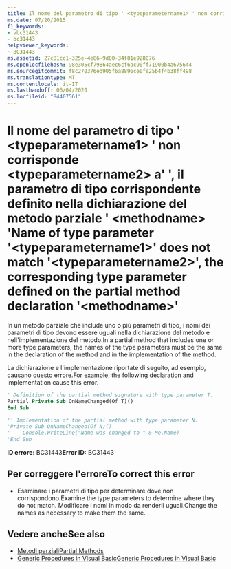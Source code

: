 ```yaml
---
title: Il nome del parametro di tipo ' <typeparametername1> ' non corrisponde <typeparametername2> a' ', il parametro di tipo corrispondente definito nella dichiarazione del metodo parziale ' <methodname> '
ms.date: 07/20/2015
f1_keywords:
- vbc31443
- bc31443
helpviewer_keywords:
- BC31443
ms.assetid: 27c81cc1-325e-4e86-9d00-34f81e928076
ms.openlocfilehash: 98e305cf79864aec6cf6ac90ff71900b4a675644
ms.sourcegitcommit: f8c270376ed905f6a8896ce0fe25b4f4b38ff498
ms.translationtype: MT
ms.contentlocale: it-IT
ms.lasthandoff: 06/04/2020
ms.locfileid: "84407561"
---
```

# <a name="name-of-type-parameter-typeparametername1-does-not-match-typeparametername2-the-corresponding-type-parameter-defined-on-the-partial-method-declaration-methodname"></a><span data-ttu-id="ee07e-102">Il nome del parametro di tipo ' \<typeparametername1> ' non corrisponde \<typeparametername2> a' ', il parametro di tipo corrispondente definito nella dichiarazione del metodo parziale ' \<methodname> '</span><span class="sxs-lookup"><span data-stu-id="ee07e-102">Name of type parameter '\<typeparametername1>' does not match '\<typeparametername2>', the corresponding type parameter defined on the partial method declaration '\<methodname>'</span></span>
<span data-ttu-id="ee07e-103">In un metodo parziale che include uno o più parametri di tipo, i nomi dei parametri di tipo devono essere uguali nella dichiarazione del metodo e nell'implementazione del metodo.</span><span class="sxs-lookup"><span data-stu-id="ee07e-103">In a partial method that includes one or more type parameters, the names of the type parameters must be the same in the declaration of the method and in the implementation of the method.</span></span>  
  
 <span data-ttu-id="ee07e-104">La dichiarazione e l'implementazione riportate di seguito, ad esempio, causano questo errore.</span><span class="sxs-lookup"><span data-stu-id="ee07e-104">For example, the following declaration and implementation cause this error.</span></span>  
  
```vb  
' Definition of the partial method signature with type parameter T.  
Partial Private Sub OnNameChanged(Of T)()  
End Sub  
```  
  
```vb  
'' Implementation of the partial method with type parameter N.  
'Private Sub OnNameChanged(Of N)()  
'    Console.WriteLine("Name was changed to " & Me.Name)  
'End Sub  
```  
  
 <span data-ttu-id="ee07e-105">**ID errore:** BC31443</span><span class="sxs-lookup"><span data-stu-id="ee07e-105">**Error ID:** BC31443</span></span>  
  
## <a name="to-correct-this-error"></a><span data-ttu-id="ee07e-106">Per correggere l'errore</span><span class="sxs-lookup"><span data-stu-id="ee07e-106">To correct this error</span></span>  
  
- <span data-ttu-id="ee07e-107">Esaminare i parametri di tipo per determinare dove non corrispondono.</span><span class="sxs-lookup"><span data-stu-id="ee07e-107">Examine the type parameters to determine where they do not match.</span></span> <span data-ttu-id="ee07e-108">Modificare i nomi in modo da renderli uguali.</span><span class="sxs-lookup"><span data-stu-id="ee07e-108">Change the names as necessary to make them the same.</span></span>  
  
## <a name="see-also"></a><span data-ttu-id="ee07e-109">Vedere anche</span><span class="sxs-lookup"><span data-stu-id="ee07e-109">See also</span></span>

- [<span data-ttu-id="ee07e-110">Metodi parziali</span><span class="sxs-lookup"><span data-stu-id="ee07e-110">Partial Methods</span></span>](../programming-guide/language-features/procedures/partial-methods.md)
- [<span data-ttu-id="ee07e-111">Generic Procedures in Visual Basic</span><span class="sxs-lookup"><span data-stu-id="ee07e-111">Generic Procedures in Visual Basic</span></span>](../programming-guide/language-features/data-types/generic-procedures.md)
